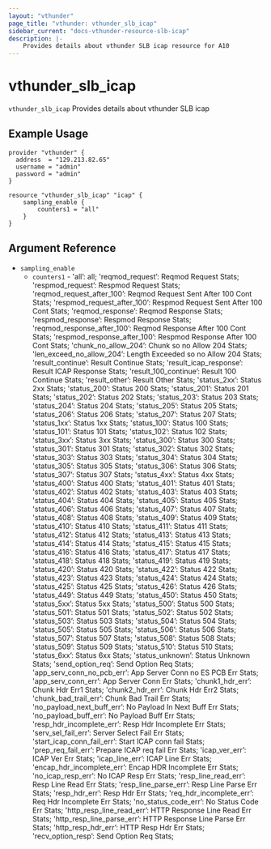 ```yaml
---
layout: "vthunder"
page_title: "vthunder: vthunder_slb_icap"
sidebar_current: "docs-vthunder-resource-slb-icap"
description: |-
    Provides details about vthunder SLB icap resource for A10
---
```


# vthunder\_slb\_icap

`vthunder_slb_icap` Provides details about vthunder SLB icap
## Example Usage


```hcl
provider "vthunder" {
  address  = "129.213.82.65"
  username = "admin"
  password = "admin"
}

resource "vthunder_slb_icap" "icap" {
	sampling_enable {
	    counters1 = "all"
	}
}
```

## Argument Reference

* `sampling_enable`
    * `counters1` - 'all’: all; 'reqmod_request’: Reqmod Request Stats; 'respmod_request’: Respmod Request Stats; 'reqmod_request_after_100’: Reqmod Request Sent After 100 Cont Stats; 'respmod_request_after_100’: Respmod Request Sent After 100 Cont Stats; 'reqmod_response’: Reqmod Response Stats; 'respmod_response’: Respmod Response Stats; 'reqmod_response_after_100’: Reqmod Response After 100 Cont Stats; 'respmod_response_after_100’: Respmod Response After 100 Cont Stats; 'chunk_no_allow_204’: Chunk so no Allow 204 Stats; 'len_exceed_no_allow_204’: Length Exceeded so no Allow 204 Stats; 'result_continue’: Result Continue Stats; 'result_icap_response’: Result ICAP Response Stats; 'result_100_continue’: Result 100 Continue Stats; 'result_other’: Result Other Stats; 'status_2xx’: Status 2xx Stats; 'status_200’: Status 200 Stats; 'status_201’: Status 201 Stats; 'status_202’: Status 202 Stats; 'status_203’: Status 203 Stats; 'status_204’: Status 204 Stats; 'status_205’: Status 205 Stats; 'status_206’: Status 206 Stats; 'status_207’: Status 207 Stats; 'status_1xx’: Status 1xx Stats; 'status_100’: Status 100 Stats; 'status_101’: Status 101 Stats; 'status_102’: Status 102 Stats; 'status_3xx’: Status 3xx Stats; 'status_300’: Status 300 Stats; 'status_301’: Status 301 Stats; 'status_302’: Status 302 Stats; 'status_303’: Status 303 Stats; 'status_304’: Status 304 Stats; 'status_305’: Status 305 Stats; 'status_306’: Status 306 Stats; 'status_307’: Status 307 Stats; 'status_4xx’: Status 4xx Stats; 'status_400’: Status 400 Stats; 'status_401’: Status 401 Stats; 'status_402’: Status 402 Stats; 'status_403’: Status 403 Stats; 'status_404’: Status 404 Stats; 'status_405’: Status 405 Stats; 'status_406’: Status 406 Stats; 'status_407’: Status 407 Stats; 'status_408’: Status 408 Stats; 'status_409’: Status 409 Stats; 'status_410’: Status 410 Stats; 'status_411’: Status 411 Stats; 'status_412’: Status 412 Stats; 'status_413’: Status 413 Stats; 'status_414’: Status 414 Stats; 'status_415’: Status 415 Stats; 'status_416’: Status 416 Stats; 'status_417’: Status 417 Stats; 'status_418’: Status 418 Stats; 'status_419’: Status 419 Stats; 'status_420’: Status 420 Stats; 'status_422’: Status 422 Stats; 'status_423’: Status 423 Stats; 'status_424’: Status 424 Stats; 'status_425’: Status 425 Stats; 'status_426’: Status 426 Stats; 'status_449’: Status 449 Stats; 'status_450’: Status 450 Stats; 'status_5xx’: Status 5xx Stats; 'status_500’: Status 500 Stats; 'status_501’: Status 501 Stats; 'status_502’: Status 502 Stats; 'status_503’: Status 503 Stats; 'status_504’: Status 504 Stats; 'status_505’: Status 505 Stats; 'status_506’: Status 506 Stats; 'status_507’: Status 507 Stats; 'status_508’: Status 508 Stats; 'status_509’: Status 509 Stats; 'status_510’: Status 510 Stats; 'status_6xx’: Status 6xx Stats; 'status_unknown’: Status Unknown Stats; 'send_option_req’: Send Option Req Stats; 'app_serv_conn_no_pcb_err’: App Server Conn no ES PCB Err Stats; 'app_serv_conn_err’: App Server Conn Err Stats; 'chunk1_hdr_err’: Chunk Hdr Err1 Stats; 'chunk2_hdr_err’: Chunk Hdr Err2 Stats; 'chunk_bad_trail_err’: Chunk Bad Trail Err Stats; 'no_payload_next_buff_err’: No Payload In Next Buff Err Stats; 'no_payload_buff_err’: No Payload Buff Err Stats; 'resp_hdr_incomplete_err’: Resp Hdr Incomplete Err Stats; 'serv_sel_fail_err’: Server Select Fail Err Stats; 'start_icap_conn_fail_err’: Start ICAP conn fail Stats; 'prep_req_fail_err’: Prepare ICAP req fail Err Stats; 'icap_ver_err’: ICAP Ver Err Stats; 'icap_line_err’: ICAP Line Err Stats; 'encap_hdr_incomplete_err’: Encap HDR Incomplete Err Stats; 'no_icap_resp_err’: No ICAP Resp Err Stats; 'resp_line_read_err’: Resp Line Read Err Stats; 'resp_line_parse_err’: Resp Line Parse Err Stats; 'resp_hdr_err’: Resp Hdr Err Stats; 'req_hdr_incomplete_err’: Req Hdr Incomplete Err Stats; 'no_status_code_err’: No Status Code Err Stats; 'http_resp_line_read_err’: HTTP Response Line Read Err Stats; 'http_resp_line_parse_err’: HTTP Response Line Parse Err Stats; 'http_resp_hdr_err’: HTTP Resp Hdr Err Stats; 'recv_option_resp’: Send Option Req Stats;
